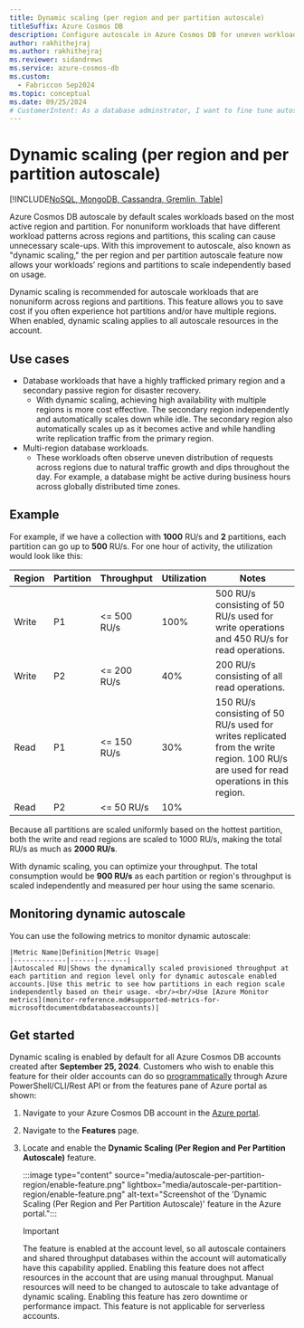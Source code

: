 ```yaml
---
title: Dynamic scaling (per region and per partition autoscale)
titleSuffix: Azure Cosmos DB
description: Configure autoscale in Azure Cosmos DB for uneven workload patterns by customizing autoscale for specific regions or partitions.
author: rakhithejraj
ms.author: rakhithejraj
ms.reviewer: sidandrews
ms.service: azure-cosmos-db
ms.custom:
  - Fabriccon Sep2024
ms.topic: conceptual
ms.date: 09/25/2024
# CustomerIntent: As a database adminstrator, I want to fine tune autoscaler for specific regions or partitions so that I can balance an uneven workload.
---
```


# Dynamic scaling (per region and per partition autoscale)

[!INCLUDE[NoSQL, MongoDB, Cassandra, Gremlin, Table](includes/appliesto-nosql-mongodb-cassandra-gremlin-table.md)]

Azure Cosmos DB autoscale by default scales workloads based on the most active region and partition. For nonuniform workloads that have different workload patterns across regions and partitions, this scaling can cause unnecessary scale-ups. With this improvement to autoscale, also known as "dynamic scaling," the per region and per partition autoscale feature now allows your workloads’ regions and partitions to scale independently based on usage.

Dynamic scaling is recommended for autoscale workloads that are nonuniform across regions and partitions. This feature allows you to save cost if you often experience hot partitions and/or have multiple regions. When enabled, dynamic scaling applies to all autoscale resources in the account.

## Use cases

- Database workloads that have a highly trafficked primary region and a secondary passive region for disaster recovery.
  - With dynamic scaling, achieving high availability with multiple regions is more cost effective. The secondary region independently and automatically scales down while idle. The secondary region also automatically scales up as it becomes active and while handling write replication traffic from the primary region.
- Multi-region database workloads.
  - These workloads often observe uneven distribution of requests across regions due to natural traffic growth and dips throughout the day. For example, a database might be active during business hours across globally distributed time zones.

## Example

For example, if we have a collection with **1000** RU/s and **2** partitions, each partition can go up to **500** RU/s. For one hour of activity, the utilization would look like this:

| Region | Partition | Throughput | Utilization | Notes |
| --- | --- | --- | --- | --- |
| Write | P1 | <= 500 RU/s | 100% | 500 RU/s consisting of 50 RU/s used for write operations and 450 RU/s for read operations. |
| Write | P2 | <= 200 RU/s | 40% | 200 RU/s consisting of all read operations. |
| Read | P1 | <= 150 RU/s | 30% | 150 RU/s consisting of 50 RU/s used for writes replicated from the write region. 100 RU/s are used for read operations in this region. |
| Read | P2 | <= 50 RU/s | 10% | |

Because all partitions are scaled uniformly based on the hottest partition, both the write and read regions are scaled to 1000 RU/s, making the total RU/s as much as **2000 RU/s**.

With dynamic scaling, you can optimize your throughput. The total consumption would be **900 RU/s** as each partition or region's throughput is scaled independently and measured per hour using the same scenario.

## Monitoring dynamic autoscale

You can use the following metrics to monitor dynamic autoscale:

    |Metric Name|Definition|Metric Usage|
    |-------------|------|-------|
    |Autoscaled RU|Shows the dynamically scaled provisioned throughput at each partition and region level only for dynamic autoscale enabled accounts.|Use this metric to see how partitions in each region scale independently based on their usage. <br/><br/>Use [Azure Monitor metrics](monitor-reference.md#supported-metrics-for-microsoftdocumentdbdatabaseaccounts)|

## Get started

Dynamic scaling is enabled by default for all Azure Cosmos DB accounts created after **September 25, 2024**. Customers who wish to enable this feature for their older accounts can do so [programmatically](autoscale-faq.yml#how-can-i-enable-dynamic-autoscale-on-an-account-programatically-)
 through Azure PowerShell/CLI/Rest API or from the features pane of Azure portal as shown:

1. Navigate to your Azure Cosmos DB account in the [Azure portal](https://portal.azure.com).
1. Navigate to the **Features** page.
1. Locate and enable the **Dynamic Scaling (Per Region and Per Partition Autoscale)** feature.

    :::image type="content" source="media/autoscale-per-partition-region/enable-feature.png" lightbox="media/autoscale-per-partition-region/enable-feature.png" alt-text="Screenshot of the 'Dynamic Scaling (Per Region and Per Partition Autoscale)' feature in the Azure portal.":::

    > [!IMPORTANT]
    > The feature is enabled at the account level, so all autoscale containers and shared throughput databases within the account will automatically have this capability applied. Enabling this feature does not affect resources in the account that are using manual throughput. Manual resources will need to be changed to autoscale to take advantage of dynamic scaling. Enabling this feature has zero downtime or performance impact. This feature is not applicable for serverless accounts.





